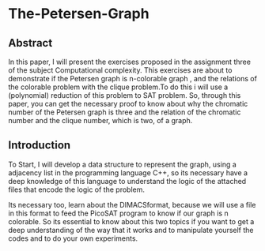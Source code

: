 # The-Petersen-Graph

## Abstract
In this paper, I will present the exercises proposed in the assignment three of the subject Computational complexity. This exercises are about to demonstrate if the Petersen graph is n-colorable graph , and the relations of the colorable problem with the clique problem.To do this i will use a (polynomial) reduction of this problem to SAT problem. So, through this paper, you can get the necessary proof to know about why the chromatic number of the Petersen graph is three and the relation of the chromatic number and the clique number, which is two, of a graph.  



## Introduction

To Start, I will develop a data structure to represent the graph, using a adjacency list in the programming language C++, so its necessary have a deep knowledge of this language to understand the logic of the attached files that encode the logic of the problem.

Its necessary too, learn about the DIMACSformat, because we will use a file in this format to feed the PicoSAT program to know if our graph is n colorable. So its essential to know about this two topics if you want to get a deep understanding of the way that it works and to manipulate yourself the codes and to do your own experiments.
